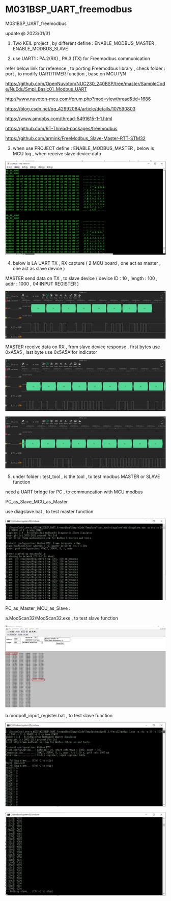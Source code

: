 # M031BSP_UART_freemodbus
 M031BSP_UART_freemodbus

update @ 2023/01/31

1. Two KEIL project , by different define : ENABLE_MODBUS_MASTER , ENABLE_MODBUS_SLAVE

2. use UART1 : PA.2(RX) , PA.3 (TX) for Freemodbus communication

refer below link for reference , to porting Freemodbus library , check folder : port , to modify UART/TIMER function , base on MCU P/N

https://github.com/OpenNuvoton/NUC230_240BSP/tree/master/SampleCode/NuEdu/Smpl_Basic01_Modbus_UART

http://www.nuvoton-mcu.com/forum.php?mod=viewthread&tid=1686

https://blog.csdn.net/qq_42992084/article/details/107590803

https://www.amobbs.com/thread-5491615-1-1.html

https://github.com/RT-Thread-packages/freemodbus

https://github.com/armink/FreeModbus_Slave-Master-RTT-STM32

3. when use PROJECT define : ENABLE_MODBUS_MASTER , below is MCU log , when receive slave device data

![image](https://github.com/released/M031BSP_UART_freemodbus/blob/main/master_log.jpg)	

4. below is LA UART TX , RX capture ( 2 MCU board , one act as master , one act as slave device )

MASTER send data on TX , to slave device ( device ID : 10 , length : 100 , addr : 1000 , 04:INPUT REGISTER )

![image](https://github.com/released/M031BSP_UART_freemodbus/blob/main/input_register_LA_master.jpg)

MASTER receive data on RX , from slave device response , first bytes use 0xA5A5 , last byte use 0x5A5A for indicator
		
![image](https://github.com/released/M031BSP_UART_freemodbus/blob/main/input_register_LA_slv_start.jpg)	

![image](https://github.com/released/M031BSP_UART_freemodbus/blob/main/input_register_LA_slv_end.jpg)	

5. under folder : test_tool , is the tool , to test modbus MASTER or SLAVE function

need a UART bridge for PC , to communcation with MCU modbus

PC_as_Slave_MCU_as_Master 

use diagslave.bat , to test master function

![image](https://github.com/released/M031BSP_UART_freemodbus/blob/main/tool_diagslave.jpg)	


PC_as_Master_MCU_as_Slave :  

a.ModScan32\ModScan32.exe , to test slave function

![image](https://github.com/released/M031BSP_UART_freemodbus/blob/main/ModScan32.jpg)	

b.modpoll_input_register.bat , to test slave function 

![image](https://github.com/released/M031BSP_UART_freemodbus/blob/main/tool_modpoll_log1.jpg)	

![image](https://github.com/released/M031BSP_UART_freemodbus/blob/main/tool_modpoll_log2.jpg)	

